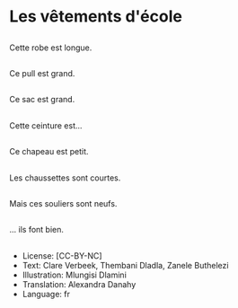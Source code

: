 # Les vêtements d'école

##
Cette robe est longue.

##
Ce pull est grand.

##
Ce sac est grand.

##
Cette ceinture est...

##
Ce chapeau est petit.

##
Les chaussettes sont courtes.

##
Mais ces souliers sont neufs.

##
... ils font bien.

##
* License: [CC-BY-NC]
* Text: Clare Verbeek, Thembani Dladla, Zanele Buthelezi
* Illustration: Mlungisi Dlamini
* Translation: Alexandra Danahy
* Language: fr
